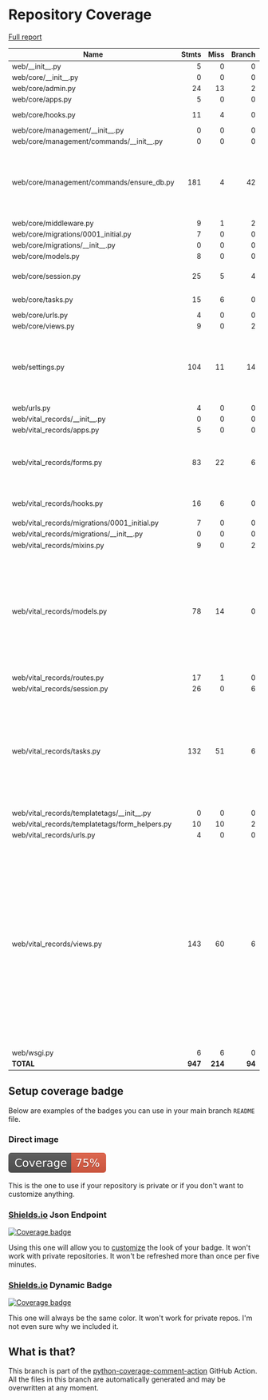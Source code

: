 # Repository Coverage

[Full report](https://htmlpreview.github.io/?https://github.com/Office-of-Digital-Services/cdt-ods-disaster-recovery/blob/python-coverage-comment-action-data/htmlcov/index.html)

| Name                                             |    Stmts |     Miss |   Branch |   BrPart |   Cover |   Missing |
|------------------------------------------------- | -------: | -------: | -------: | -------: | ------: | --------: |
| web/\_\_init\_\_.py                              |        5 |        0 |        0 |        0 |    100% |           |
| web/core/\_\_init\_\_.py                         |        0 |        0 |        0 |        0 |    100% |           |
| web/core/admin.py                                |       24 |       13 |        2 |        0 |     42% |     21-39 |
| web/core/apps.py                                 |        5 |        0 |        0 |        0 |    100% |           |
| web/core/hooks.py                                |       11 |        4 |        0 |        0 |     64% |9-10, 14-15 |
| web/core/management/\_\_init\_\_.py              |        0 |        0 |        0 |        0 |    100% |           |
| web/core/management/commands/\_\_init\_\_.py     |        0 |        0 |        0 |        0 |    100% |           |
| web/core/management/commands/ensure\_db.py       |      181 |        4 |       42 |        4 |     96% |73, 87-89, 99, 103->exit, 230->232, 300->304 |
| web/core/middleware.py                           |        9 |        1 |        2 |        1 |     82% |        19 |
| web/core/migrations/0001\_initial.py             |        7 |        0 |        0 |        0 |    100% |           |
| web/core/migrations/\_\_init\_\_.py              |        0 |        0 |        0 |        0 |    100% |           |
| web/core/models.py                               |        8 |        0 |        0 |        0 |    100% |           |
| web/core/session.py                              |       25 |        5 |        4 |        2 |     76% |13-19, 25-26, 33 |
| web/core/tasks.py                                |       15 |        6 |        0 |        0 |     60% |53-56, 60, 64 |
| web/core/urls.py                                 |        4 |        0 |        0 |        0 |    100% |           |
| web/core/views.py                                |        9 |        0 |        2 |        0 |    100% |           |
| web/settings.py                                  |      104 |       11 |       14 |        4 |     82% |42-49, 113->117, 125->128, 137, 241-242 |
| web/urls.py                                      |        4 |        0 |        0 |        0 |    100% |           |
| web/vital\_records/\_\_init\_\_.py               |        0 |        0 |        0 |        0 |    100% |           |
| web/vital\_records/apps.py                       |        5 |        0 |        0 |        0 |    100% |           |
| web/vital\_records/forms.py                      |       83 |       22 |        6 |        0 |     69% |113-120, 123-133, 136-144 |
| web/vital\_records/hooks.py                      |       16 |        6 |        0 |        0 |     62% |10-11, 15-16, 20-21 |
| web/vital\_records/migrations/0001\_initial.py   |        7 |        0 |        0 |        0 |    100% |           |
| web/vital\_records/migrations/\_\_init\_\_.py    |        0 |        0 |        0 |        0 |    100% |           |
| web/vital\_records/mixins.py                     |        9 |        0 |        2 |        0 |    100% |           |
| web/vital\_records/models.py                     |       78 |       14 |        0 |        0 |     82% |208-209, 213, 217, 221, 225, 229, 233, 237-238, 242, 246, 250, 254 |
| web/vital\_records/routes.py                     |       17 |        1 |        0 |        0 |     94% |        20 |
| web/vital\_records/session.py                    |       26 |        0 |        6 |        0 |    100% |           |
| web/vital\_records/tasks.py                      |      132 |       51 |        6 |        0 |     59% |53-54, 81-82, 86-95, 103, 106-161, 164-170, 178, 181-199, 204-210 |
| web/vital\_records/templatetags/\_\_init\_\_.py  |        0 |        0 |        0 |        0 |    100% |           |
| web/vital\_records/templatetags/form\_helpers.py |       10 |       10 |        2 |        0 |      0% |      1-13 |
| web/vital\_records/urls.py                       |        4 |        0 |        0 |        0 |    100% |           |
| web/vital\_records/views.py                      |      143 |       60 |        6 |        0 |     56% |71-76, 86-91, 94-102, 112-117, 128-133, 143-148, 151-162, 172-177, 180-187, 197-206, 209-216, 219-221, 230-241 |
| web/wsgi.py                                      |        6 |        6 |        0 |        0 |      0% |      8-16 |
|                                        **TOTAL** |  **947** |  **214** |   **94** |   **11** | **76%** |           |


## Setup coverage badge

Below are examples of the badges you can use in your main branch `README` file.

### Direct image

[![Coverage badge](https://raw.githubusercontent.com/Office-of-Digital-Services/cdt-ods-disaster-recovery/python-coverage-comment-action-data/badge.svg)](https://htmlpreview.github.io/?https://github.com/Office-of-Digital-Services/cdt-ods-disaster-recovery/blob/python-coverage-comment-action-data/htmlcov/index.html)

This is the one to use if your repository is private or if you don't want to customize anything.

### [Shields.io](https://shields.io) Json Endpoint

[![Coverage badge](https://img.shields.io/endpoint?url=https://raw.githubusercontent.com/Office-of-Digital-Services/cdt-ods-disaster-recovery/python-coverage-comment-action-data/endpoint.json)](https://htmlpreview.github.io/?https://github.com/Office-of-Digital-Services/cdt-ods-disaster-recovery/blob/python-coverage-comment-action-data/htmlcov/index.html)

Using this one will allow you to [customize](https://shields.io/endpoint) the look of your badge.
It won't work with private repositories. It won't be refreshed more than once per five minutes.

### [Shields.io](https://shields.io) Dynamic Badge

[![Coverage badge](https://img.shields.io/badge/dynamic/json?color=brightgreen&label=coverage&query=%24.message&url=https%3A%2F%2Fraw.githubusercontent.com%2FOffice-of-Digital-Services%2Fcdt-ods-disaster-recovery%2Fpython-coverage-comment-action-data%2Fendpoint.json)](https://htmlpreview.github.io/?https://github.com/Office-of-Digital-Services/cdt-ods-disaster-recovery/blob/python-coverage-comment-action-data/htmlcov/index.html)

This one will always be the same color. It won't work for private repos. I'm not even sure why we included it.

## What is that?

This branch is part of the
[python-coverage-comment-action](https://github.com/marketplace/actions/python-coverage-comment)
GitHub Action. All the files in this branch are automatically generated and may be
overwritten at any moment.